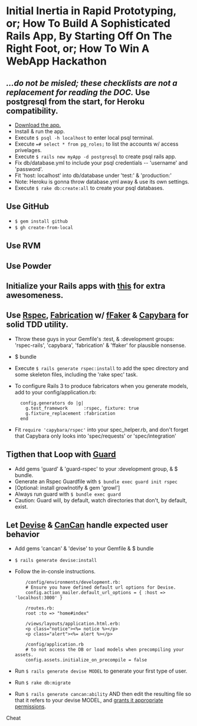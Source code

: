 Initial Inertia in Rapid Prototyping, or; How To Build A Sophisticated Rails App, By Starting Off On The Right Foot, or; How To Win A WebApp Hackathon
===================================================================================================================
*...do not be misled; these checklists are not a replacement for reading the DOC.*
Use postgresql from the start, for Heroku compatibility.
--------------------------------------------------------

- [Download the app.](http://postgresapp.com/)
- Install & run the app.
- Execute `$ psql -h localhost` to enter local psql terminal.
- Execute `=# select * from pg_roles;` to list the accounts w/ access privelages.
- Execute `$ rails new myApp -d postgresql` to create psql rails app.
- Fix db/database.yml to include your psql credentials -- 'username' and 'password'.
- Fit 'host: localhost' into db/database under 'test:' & 'production:'
- Note: Heroku is gonna throw database.yml away & use its own settings.
- Execute `$ rake db:create:all` to create your psql databases.


Use GitHub
----------
- `$ gem install github`
- `$ gh create-from-local`


Use RVM
-------


Use Powder
----------


## Initialize your Rails apps with [this](https://github.com/DomKM/sun_kink) for extra awesomeness. 


Use [Rspec](https://github.com/rspec/rspec-rails/), [Fabrication](https://github.com/paulelliott/fabrication/) w/ [fFaker](http://faker.rubyforge.org/rdoc/) & [Capybara](https://github.com/jnicklas/capybara/) for solid TDD utility.
---------------------------------------------------------------------

- Throw these guys in your Gemfile's :test, & :development groups: 'rspec-rails', 'capybara', 'fabrication' & 'ffaker' for plausible nonsense.
- $ bundle
- Execute `$ rails generate rspec:install` to add the spec directory and some skeleton files, including the 'rake spec' task.
- To configure Rails 3 to produce fabricators when you generate models, add to your config/application.rb:

        config.generators do |g|
          g.test_framework      :rspec, fixture: true
          g.fixture_replacement :fabrication
        end

- Fit `require 'capybara/rspec'` into your spec_helper.rb, and don't forget that Capybara only looks into 'spec/requests' or 'spec/integration'


Tigthen that Loop with [Guard](https://github.com/guard/guard/)
----------------------------
- Add gems 'guard' & 'guard-rspec' to your :development group, & $ bundle.
- Generate an Rspec Guardfile with `$ bundle exec guard init rspec`
- [Optional: install growlnotify & gem 'growl']
- Always run guard with `$ bundle exec guard`
- Caution: Guard will, by default, watch directories that don't, by default, exist.


Let [Devise](https://github.com/plataformatec/devise/) & [CanCan](https://github.com/ryanb/cancan/) handle expected user behavior
-------------------------------------------------
- Add gems 'cancan' & 'devise' to your Gemfile & $ bundle
- `$ rails generate devise:install`
- Follow the in-consle instructions.

          /config/environments/development.rb:
          # Ensure you have defined default url options for Devise.
          config.action_mailer.default_url_options = { :host => 'localhost:3000' }

          /routes.rb:
          root :to => "home#index"

          /views/layouts/application.html.erb:
          <p class="notice"><%= notice %></p>
          <p class="alert"><%= alert %></p>

          /config/application.rb
          # to not access the DB or load models when precompiling your assets.
          config.assets.initialize_on_precompile = false

- Run `$ rails generate devise MODEL` to generate your first type of user.
- Run `$ rake db:migrate`
- Run `$ rails generate cancan:ability` AND then edit the resulting file so that it refers to your devise MODEL, and [grants it appropriate permissions](https://github.com/ryanb/cancan/wiki/defining-abilities).

Cheat